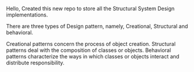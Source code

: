 Hello,
Created this new repo to store all the Structural System Design implementations.

There are three types of Design pattern, namely, Creational, Structural and behavioral.

Creational patterns concern the process of object creation.
Structural patterns deal with the composition of classes or objects. 
Behavioral patterns characterize the ways in which classes or objects interact and distribute responsibility.
